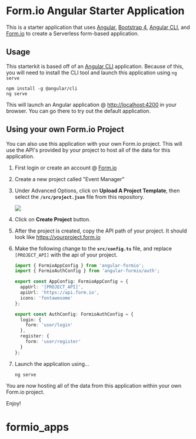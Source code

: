 Form.io Angular Starter Application
====================================
This is a starter application that uses [Angular](https://angular.io), [Bootstrap 4](https://getbootstrap.com/), [Angular CLI](https://cli.angular.io), and [Form.io](https://form.io) to create a Serverless form-based application.

Usage
---------
This starterkit is based off of an [Angular CLI](https://cli.angular.io/) application. Because of this, you will need to install the CLI tool and launch this application using ```ng serve```

```
npm install -g @angular/cli
ng serve
```

This will launch an Angular application @ [http://localhost:4200](http://localhost:4200) in your browser. You can go there to try out the default application.

Using your own Form.io Project
---------
You can also use this application with your own Form.io project. This will use the API's provided by your project to host all of
the data for this application. 

1. First login or create an account @ [Form.io](https://portal.form.io)
2. Create a new project called "Event Manager"
3. Under Advanced Options, click on **Upload A Project Template**, then select the **```/src/project.json```** file from this repository.
  
    ![](https://monosnap.com/file/yITvSniWzfdYJPLdfhC4bWHZEd9LBq.png)
  
4. Click on **Create Project** button.
5. After the project is created, copy the API path of your project. It should look like https://yourproject.form.io
6. Make the following change to the **```src/config.ts```** file, and replace ```[PROJECT_API]``` with the api of your project.

    ```ts
    import { FormioAppConfig } from 'angular-formio';
    import { FormioAuthConfig } from 'angular-formio/auth';

    export const AppConfig: FormioAppConfig = {
      appUrl: '[PROJECT_API]',
      apiUrl: 'https://api.form.io',
      icons: 'fontawesome'
    };

    export const AuthConfig: FormioAuthConfig = {
      login: {
        form: 'user/login'
      },
      register: {
        form: 'user/register'
      }
    };
    ```

7. Launch the application using...

    ```
    ng serve
    ```

You are now hosting all of the data from this application within your own Form.io project.

Enjoy!
# formio_apps
